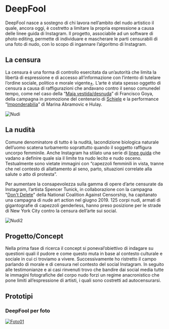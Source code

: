# DeepFool
DeepFool nasce a sostegno di chi lavora nell’ambito del nudo artistico il quale, ancora oggi, è costretto a limitare la propria espressione a causa delle linee guida di Instagram. Il progetto, associabile ad un software di photo editing, permette di individuare e mascherare le parti censurabili di una foto di nudo, con lo scopo di ingannare l’algoritmo di Instagram.

## La censura 
La censura è una forma di controllo esercitata da un’autorità che limita la libertà di espressione e di accesso all’informazione con l’intento di tutelare l’ordine sociale, politico e morale vigente[+](https://magazine.artland.com/the-fear-of-artcontemporary-art-censorship/). L’arte è stata spesso oggetto di censura a causa di raffigurazioni che andavano contro il senso comunedel tempo, come nel caso della “[Maja vestida/desnuda](https://libreriamo.it/arte/le-10-opere-censurate-storia-arte/)” di Francisco Goya, della campagna in promozione del centenario di [Schiele](https://www.theguardian.com/cities/2018/oct/08/repulsiveto-children-and-adults-howexplicit-should-public-art-get) e la performance  “[Imponderabilia](http://www.artefiera.it/osservatorio-artefiera/renatobarilli/10131.html?FROM=site)” di Marina Abramovic e Hulay. 

![Nudi](https://user-images.githubusercontent.com/60677625/122681590-433a0280-d1f5-11eb-83ed-8ce5298ed40d.jpg)

## La nudità
Comune denominatore di tutto è la nudità, lacondizione biologica naturale dell’uomo scatena turbamento soprattutto quando il soggetto raffigura uncorpo femminile. Anche Instagram ha stilato una serie di [linee guida](https://www.facebook.com/communitystandards/adult_nudity_sexual_activity) che vadano a definire quale sia il limite tra nudo lecito e nudo osceno. Testualmente sono vietate immagini con “capezzoli femminili in vista, tranne che nel contesto di allattamento al seno, parto, situazioni correlate alla salute o atto di protesta”.

Per aumentare la consapevolezza sulla gamma di opere d’arte censurate da Instagram, l’artista Spencer Tunick, in collaborazione con la campagna "[Don't Delete](https://dontdelete.art/)" della National Coalition Against Censorship, ha capitanato una campagna di nude art action nel giugno 2019. 125 corpi nudi, armati di gigantografie di capezzoli genderless, hanno preso posizione per le strade di New York City contro la censura dell’arte sui social.

![Nudi2](https://user-images.githubusercontent.com/60677625/122681872-b2fcbd00-d1f6-11eb-9026-b4c3c751f850.jpg)

## Progetto/Concept
Nella prima fase di ricerca il concept si poneval’obiettivo di indagare su questioni quali il pudore e come questo muta in base al contesto culturale e sociale in cui ci troviamo a vivere. Successivamente ho ristretto il campo parlando di morale e di censura nel contesto del social Instagram. In seguito alle testimonianze e ai casi rinvenuti trovo che bandire dai social media tutte le immagini fotografiche del corpo nudo forzi un regime anacronistico che pone limiti all’espressione di artisti, i quali sono costretti ad autocensurarsi.

## Prototipi
### DeepFool per foto
[![Foto01](https://user-images.githubusercontent.com/60677625/122681002-7fb82f00-d1f2-11eb-8bdf-86d81c9d27dd.jpg)](https://editor.p5js.org/kaappa/full/tlxHlf9u4)
